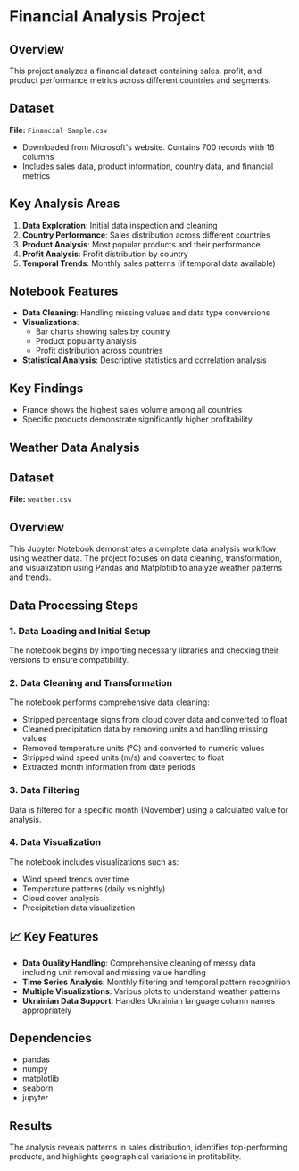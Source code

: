 # Financial Analysis Project

## Overview
This project analyzes a financial dataset containing sales, profit, and product performance metrics across different countries and segments.

## Dataset
**File:** `Financial Sample.csv`
- Downloaded from Microsoft's website. Contains 700 records with 16 columns
- Includes sales data, product information, country data, and financial metrics

## Key Analysis Areas
1. **Data Exploration**: Initial data inspection and cleaning
2. **Country Performance**: Sales distribution across different countries
3. **Product Analysis**: Most popular products and their performance
4. **Profit Analysis**: Profit distribution by country
5. **Temporal Trends**: Monthly sales patterns (if temporal data available)

## Notebook Features
- **Data Cleaning**: Handling missing values and data type conversions
- **Visualizations**: 
  - Bar charts showing sales by country
  - Product popularity analysis
  - Profit distribution across countries
- **Statistical Analysis**: Descriptive statistics and correlation analysis

## Key Findings
- France shows the highest sales volume among all countries
- Specific products demonstrate significantly higher profitability

## Weather Data Analysis

## Dataset
**File:** `weather.csv`

## Overview
This Jupyter Notebook demonstrates a complete data analysis workflow using weather data. 
The project focuses on data cleaning, transformation, and visualization using Pandas and Matplotlib to analyze weather patterns and trends.

## Data Processing Steps

### 1. Data Loading and Initial Setup
The notebook begins by importing necessary libraries and checking their versions to ensure compatibility.

### 2. Data Cleaning and Transformation
The notebook performs comprehensive data cleaning:
- Stripped percentage signs from cloud cover data and converted to float
- Cleaned precipitation data by removing units and handling missing values
- Removed temperature units (°C) and converted to numeric values
- Stripped wind speed units (m/s) and converted to float
- Extracted month information from date periods

### 3. Data Filtering
Data is filtered for a specific month (November) using a calculated value for analysis.

### 4. Data Visualization
The notebook includes visualizations such as:
- Wind speed trends over time
- Temperature patterns (daily vs nightly)
- Cloud cover analysis
- Precipitation data visualization

## 📈 Key Features

- **Data Quality Handling**: Comprehensive cleaning of messy data including unit removal and missing value handling
- **Time Series Analysis**: Monthly filtering and temporal pattern recognition
- **Multiple Visualizations**: Various plots to understand weather patterns
- **Ukrainian Data Support**: Handles Ukrainian language column names appropriately

## Dependencies
- pandas
- numpy
- matplotlib
- seaborn
- jupyter



## Results
The analysis reveals patterns in sales distribution, identifies top-performing products, and highlights geographical variations in profitability.
